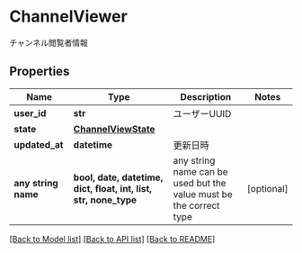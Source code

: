 # ChannelViewer

チャンネル閲覧者情報

## Properties
Name | Type | Description | Notes
------------ | ------------- | ------------- | -------------
**user_id** | **str** | ユーザーUUID | 
**state** | [**ChannelViewState**](ChannelViewState.md) |  | 
**updated_at** | **datetime** | 更新日時 | 
**any string name** | **bool, date, datetime, dict, float, int, list, str, none_type** | any string name can be used but the value must be the correct type | [optional]

[[Back to Model list]](../README.md#documentation-for-models) [[Back to API list]](../README.md#documentation-for-api-endpoints) [[Back to README]](../README.md)


